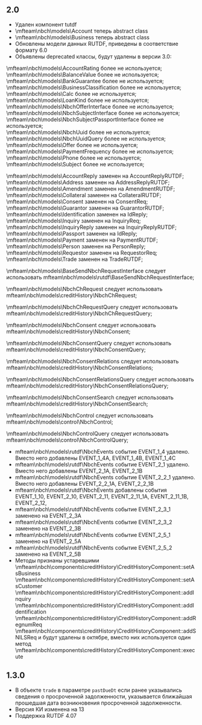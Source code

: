 2.0
----

- Удален компонент tutdf
- \mfteam\nbch\models\Account теперь abstract class
- \mfteam\nbch\models\Business теперь abstract class
- Обновлены модели данных RUTDF, приведены в соответствие формату 6.0
- Объявлены deprecated классы, будут удалены в версии 3.0:

\mfteam\nbch\models\AccountRating более не используется;<br>
\mfteam\nbch\models\BalanceValue более не используется;<br>
\mfteam\nbch\models\BankGuarantee более не используется;<br>
\mfteam\nbch\models\BusinessClassification более не используется;<br>
\mfteam\nbch\models\Calc более не используется;<br>
\mfteam\nbch\models\LoanKind более не используется;<br>
\mfteam\nbch\models\NbchOfferInterface более не используется;<br>
\mfteam\nbch\models\NbchSubjectInterface более не используется;<br>
\mfteam\nbch\models\NbchSubjectPassportInterface более не используется;<br>
\mfteam\nbch\models\NbchUuid более не используется;<br>
\mfteam\nbch\models\NbchUuidQuery более не используется;<br>
\mfteam\nbch\models\Offer более не используется;<br>
\mfteam\nbch\models\PaymentFrequency более не используется;<br>
\mfteam\nbch\models\Phone более не используется;<br>
\mfteam\nbch\models\Subject более не используется;<br>

\mfteam\nbch\models\AccountReply заменен на AccountReplyRUTDF;<br>
\mfteam\nbch\models\Address заменен на AddressReplyRUTDF;<br>
\mfteam\nbch\models\Amendment заменен на AmendmentRUTDF;<br>
\mfteam\nbch\models\Collateral заменен на CollateralRUTDF;<br>
\mfteam\nbch\models\Consent заменен на ConsentReq;<br>
\mfteam\nbch\models\Guarantor заменен на GuarantorRUTDF;<br>
\mfteam\nbch\models\Identification заменен на IdReply;<br>
\mfteam\nbch\models\Inquiry заменен на InquiryReq;<br>
\mfteam\nbch\models\InquiryReply заменен на InquiryReplyRUTDF;<br>
\mfteam\nbch\models\Passport заменен на IdReply;<br>
\mfteam\nbch\models\Payment заменен на PaymentRUTDF;<br>
\mfteam\nbch\models\Person заменен на PersonReply;<br>
\mfteam\nbch\models\Requestor заменен на RequestorReq;<br>
\mfteam\nbch\models\Trade заменен на TradeRUTDF;<br>

\mfteam\nbch\models\BaseSendNbchRequestInterface следует использовать mfteam\nbch\models\rutdf\BaseSendNbchRequestInterface;<br>

\mfteam\nbch\models\NbchChRequest следует использовать mfteam\nbch\models\creditHistory\NbchChRequest;<br>

\mfteam\nbch\models\NbchChRequestQuery следует использовать mfteam\nbch\models\creditHistory\NbchChRequestQuery;<br>

\mfteam\nbch\models\NbchConsent следует использовать mfteam\nbch\models\creditHistory\NbchConsent;<br>

\mfteam\nbch\models\NbchConsentQuery следует использовать mfteam\nbch\models\creditHistory\NbchConsentQuery;<br>

\mfteam\nbch\models\NbchConsentRelations следует использовать mfteam\nbch\models\creditHistory\NbchConsentRelations;<br>

\mfteam\nbch\models\NbchConsentRelationsQuery следует использовать
mfteam\nbch\models\creditHistory\NbchConsentRelationsQuery;<br>

\mfteam\nbch\models\NbchConsentSearch следует использовать mfteam\nbch\models\creditHistory\NbchConsentSearch;<br>

\mfteam\nbch\models\NbchControl следует использовать mfteam\nbch\models\control\NbchControl;<br>

\mfteam\nbch\models\NbchControlQuery следует использовать mfteam\nbch\models\control\NbchControlQuery;<br>

- mfteam\nbch\models\rutdf\NbchEvents событие EVENT_1_4 удалено. Вместо него добавлены
  EVENT_1_4A,
  EVENT_1_4B,
  EVENT_1_4C
- mfteam\nbch\models\rutdf\NbchEvents событие EVENT_2_1 удалено. Вместо него добавлены
  EVENT_2_1A,
  EVENT_2_1B
- mfteam\nbch\models\rutdf\NbchEvents событие EVENT_2_2_1 удалено. Вместо него добавлены
  EVENT_2_2_1A,
  EVENT_2_2_1B
- mfteam\nbch\models\rutdf\NbchEvents добавлены события
  EVENT_1_10,
  EVENT_2_10,
  EVENT_2_11,
  EVENT_2_11_1A,
  EVENT_2_11_1B,
  EVENT_2_12,
- mfteam\nbch\models\rutdf\NbchEvents событие EVENT_2_3_1 заменено на EVENT_2_3A
- mfteam\nbch\models\rutdf\NbchEvents событие EVENT_2_3_2 заменено на EVENT_2_3B
- mfteam\nbch\models\rutdf\NbchEvents событие EVENT_2_5_1 заменено на EVENT_2_5A
- mfteam\nbch\models\rutdf\NbchEvents событие EVENT_2_5_2 заменено на EVENT_2_5B
- Методы признаны устаревшими \mfteam\nbch\components\creditHistory\CreditHistoryComponent::setAsBusiness
\mfteam\nbch\components\creditHistory\CreditHistoryComponent::setAsCustomer
\mfteam\nbch\components\creditHistory\CreditHistoryComponent::addInquiry
\mfteam\nbch\components\creditHistory\CreditHistoryComponent::addIdentification
\mfteam\nbch\components\creditHistory\CreditHistoryComponent::addRegnumReq
\mfteam\nbch\components\creditHistory\CreditHistoryComponent::addSNILSReq
и будут удалены в октябре, вместо них используется один метод \mfteam\nbch\components\creditHistory\CreditHistoryComponent::execute

1.3.0
-----

- В объекте `trade` в параметре `pastDueDt` если ранее указывались сведения о просроченной задолженности,
  указывается ближайшая прошедшая дата возникновения просроченной задолженности.
- Версия КИ изменена на 13
- Поддержка RUTDF 4.07